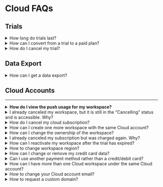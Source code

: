 # Cloud FAQs

## Trials

<details>

<summary>How long do trials last?</summary>

Currently, trials last 30 days.

</details>

<details>

<summary>How can I convert from a trial to a paid plan?</summary>

Our trials are fully featured. So if you enter your card information in the billing section of the [Cloud Console](https://cloud.rocket.chat) your trial will automatically convert to a paid plan at the end of the trial period.

</details>

<details>

<summary>How do I cancel my trial?</summary>

You can cancel your Rocket.Chat workplace directly within the Cloud Console.

</details>

## Data Export

<details>

<summary>How can I get a data export?</summary>

Send an email to cloud.support@rocket.chat with the address of your workspace. Note: The request will take some time to fulfill.

</details>

## Cloud Accounts

***

<details>

<summary><strong>How do I view the push usage for my workspace?</strong></summary>

To view the push usage for your workspace, you need to login to the Cloud Console ([cloud.rocket.chat](https://cloud.rocket.chat)): navigate to Workspaces and click on the workspace you'd like to see usage for.

<img src="../../.gitbook/assets/image (64).png" alt="" data-size="original">

</details>

<details>

<summary>I already canceled my workspace, but it is still in the “Cancelling” status and is accessible. Why?</summary>

Please note that in case you cancel your workspace in the middle of the billing period, it will be accessible and in the “Cancelling” status till the end of your billing period.

If, for example, you are charged on the 5th of every month and decide to cancel the subscription on the 20th of December or later - your workspace will be operational till the 5th of January (this way, we want to allow customers to use what they paid for). After this, it will stop running and switch to “Cancelled”.

</details>

<details>

<summary>How do I cancel my cloud subscription?</summary>

If you want to end your subscription, please note that it can be done only by the workspace administrator in your Cloud Console ([cloud.rocket.chat](https://cloud.rocket.chat)) : navigate to Workspaces -> click on the three dots at the end of the correspondent workspace line -> select **Cancel**.\
\
This will stop your subscription and hibernate your server (your server will still exist if you want to get back to Rocket.Chat later).

<img src="../../.gitbook/assets/cancel_cloud_subscription (1) (1) (1) (1).png" alt="" data-size="original">

If you need a database dump or if you want to permanently delete your workspace and all the data associated with it - submit a ticket here on our Helpdesk or drop an email to [support@rocket.chat](mailto:support@rocket.chat) with the respective request.

</details>

<details>

<summary>How can I create one more workspace with the same Cloud account?</summary>

Please, note that this can only be done by our Cloud engineers. If you want to create an additional workspace - submit a ticket here on our Helpdesk or drop us a letter at [support@rocket.chat](mailto:support@rocket.chat) - include the workspace address you would like and the plan.\
\
**NOTE**: Additional workspaces are billed based on their usage. So if you have 5 users on one and 10 on the other, you will get billed for them both separately.

</details>

<details>

<summary>How can I change the ownership of the workspace?</summary>

If you need to grant the ownership of your workspace to another person or to change the primary email of your workspace - submit a ticket here on our Helpdesk or drop us an email to [support@rocket.chat](mailto:support@rocket.chat) with the respective request.

**NOTE**: ticket should be submitted from the admin email address (the email address the workspace is registered under) and should contain the email address the ownership should be granted to/the email address it (admin one) should be changed to.

</details>

<details>

<summary>I already canceled my subscription but was charged again. Why?</summary>

Please, note that we charge our customers afterward, not in advance. This means that on a particular day of each month you will be charged for the previous month of use.

If, for example, you started your trial on December 1st, it expired on December 15th and your subscription was automatically continued (you added the payment method before the trial expired) - on January 15th you will receive an invoice for the previous month (December 15th - January 15th).

</details>

<details>

<summary>How can I reactivate my workspace after the trial has expired?</summary>

If your trial has expired, and you didn’t manage to add your payment method to continue your subscription, navigate to Payment methods in your Cloud Console ([cloud.rocket.chat](https://cloud.rocket.chat)) -> click **Add payment method** (top right corner) to add your card (credit/debit card is the only payment method we accept at the moment).

<img src="../../.gitbook/assets/add_payment_method (1) (1) (1).png" alt="" data-size="original"><img src="../../.gitbook/assets/add_credit_card.png" alt="" data-size="original">

</details>

<details>

<summary>How to change workspace region?</summary>

The region is defined upon creation. Please, note that customers can not migrate their instances between regions independently. This process involves manual work required by Rocket.Chat Cloud team. If you need to switch regions - submit a ticket or drop an email to [support@rocket.chat](mailto:support@rocket.chat).

</details>

<details>

<summary>How can I change or remove my credit card data?</summary>

Please, note that you can not delete the card that is the only one (default one) linked to your workspace as well as you can not delete the card that was charged last - in both cases, you will see the error message “Can't delete last payment option”.

If you need to change the card - add it as a new payment method and make it the default one (after that, you will be able to delete all other cards).

If you want to remove the card information before canceling your subscription, please note that your payment data can only be deleted and all the other data associated with your workspace. To request that, submit a ticket here on our Helpdesk or drop an email to [support@rocket.chat](mailto:support@rocket.chat).

</details>

<details>

<summary>Can I use another payment method rather than a credit/debit card?</summary>

A credit/debit card is the only payment method we accept at the moment.

For companies paying up-front for a specific period, we provide invoices to pay by wire transfer.

</details>

<details>

<summary>How can I have more than one Cloud workspace under the same Cloud account?</summary>

Adding more instances to your Cloud account can only be done by our engineers. Reach out to us at support@rocket.chat and specify the following data for the new workspace you want to add:

* workspace name
* SaaS plan and billing period (monthly or annual payment)
* number of seats
* region of the deployment (US or EU)

</details>

<details>

<summary>How to change your Cloud account email?</summary>

Cloud account email can be changed at cloud.rocket.chat on the Profile page. If you have difficulties changing the email of the account owner, contact us at support@rocket.chat. The request must be sent from the original account owner's email.

</details>

<details>

<summary>How to request a custom domain?</summary>

To request a custom domain, set up a CNAME DNS record for the domain name you want to have pointing to "**cdns.use1.cloud.rocket.chat**" (for US region) and to "**cdns.euc1.cloud.rocket.chat**" (for EU region). Afterward, please send us an email to support@rocket.chat so we can make respective changes to your workspace.

Please note that the ability to set a custom domain is available only in the Enterprise Edition offereing.

</details>
